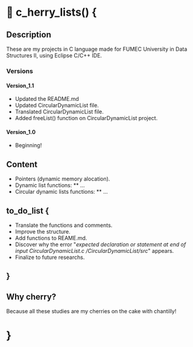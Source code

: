# :cherries: c_herry_lists() {

## Description

These are my projects in C language made for FUMEC University in Data Structures II, using Eclipse C/C++ IDE.

### Versions ###

#### Version_1.1 ####

* Updated the README.md
* Updated CircularDynamicList file.
* Translated CircularDynamicList file.
* Added freeList() function on CircularDynamicList project.

#### Version_1.0 ####

* Beginning!

## Content

* Pointers (dynamic memory alocation).
* Dynamic list functions:
** ...
* Circular dynamic lists functions:
** ...

## to_do_list {

* Translate the functions and comments.
* Improve the structure.
* Add functions to REAME.md.
* Discover why the error "*expected declaration or statement at end of input	CircularDynamicList.c	/CircularDynamicList/src*" appears.
* Finalize to future researchs.

## }

## Why cherry?

Because all these studies are my cherries on the cake with chantilly!

# }